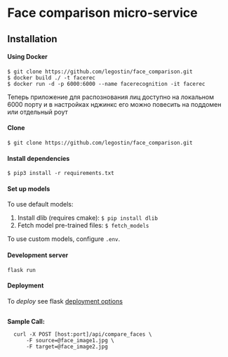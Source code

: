 # Face comparison micro-service

## Installation

#### Using Docker
    $ git clone https://github.com/legostin/face_comparison.git
    $ docker build ./ -t facerec
    $ docker run -d -p 6000:6000 --name facerecognition -it facerec 

Теперь приложение для распознования лиц доступно на локальном 6000 порту и в настройках нджинкс его можно повесить на поддомен или отдельный роут

#### Clone

    $ git clone https://github.com/legostin/face_comparison.git
    
#### Install dependencies

    $ pip3 install -r requirements.txt
    
#### Set up models

To use default models:
1. Install dlib (requires cmake): `$ pip install dlib`
2. Fetch model pre-trained files: `$ fetch_models`

To use custom models, configure `.env`.
        
    
#### Development server

    flask run

#### Deployment

To _deploy_ see flask [deployment options](https://flask.palletsprojects.com/en/1.1.x/deploying/)  


##
 **Sample Call:**
  ```
    curl -X POST [host:port]/api/compare_faces \
        -F source=@face_image1.jpg \
        -F target=@face_image2.jpg
  ```